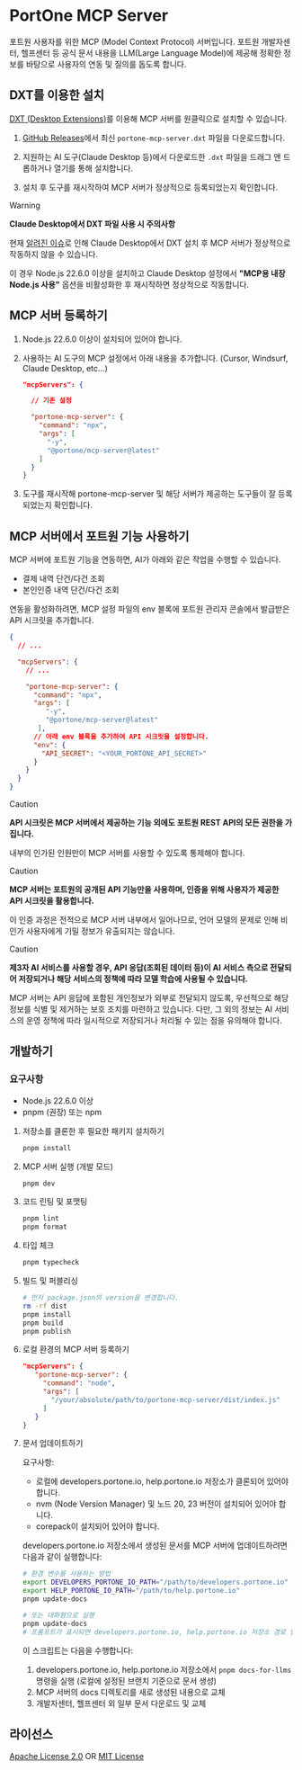 # PortOne MCP Server

포트원 사용자를 위한 MCP (Model Context Protocol) 서버입니다. 포트원 개발자센터, 헬프센터 등 공식 문서 내용을 LLM(Large Language Model)에 제공해 정확한 정보를 바탕으로 사용자의 연동 및 질의를 돕도록 합니다.

## DXT를 이용한 설치

[DXT (Desktop Extensions)](https://github.com/anthropics/dxt)를 이용해 MCP 서버를 원클릭으로 설치할 수 있습니다.

1. [GitHub Releases](https://github.com/portone-io/mcp-server/releases)에서 최신 `portone-mcp-server.dxt` 파일을 다운로드합니다.

2. 지원하는 AI 도구(Claude Desktop 등)에서 다운로드한 `.dxt` 파일을 드래그 앤 드롭하거나 열기를 통해 설치합니다.

3. 설치 후 도구를 재시작하여 MCP 서버가 정상적으로 등록되었는지 확인합니다.

> [!WARNING]
> **Claude Desktop에서 DXT 파일 사용 시 주의사항**
>
> 현재 [알려진 이슈](https://github.com/anthropics/dxt/issues/45)로 인해 Claude Desktop에서 DXT 설치 후 MCP 서버가 정상적으로 작동하지 않을 수 있습니다.
>
> 이 경우 Node.js 22.6.0 이상을 설치하고 Claude Desktop 설정에서 **"MCP용 내장 Node.js 사용"** 옵션을 비활성화한 후 재시작하면 정상적으로 작동합니다.

## MCP 서버 등록하기

1. Node.js 22.6.0 이상이 설치되어 있어야 합니다.

1. 사용하는 AI 도구의 MCP 설정에서 아래 내용을 추가합니다. (Cursor, Windsurf, Claude Desktop, etc...)

   ```json
   "mcpServers": {

     // 기존 설정

     "portone-mcp-server": {
       "command": "npx",
       "args": [
         "-y",
         "@portone/mcp-server@latest"
       ]
     }
   }
   ```

1. 도구를 재시작해 portone-mcp-server 및 해당 서버가 제공하는 도구들이 잘 등록되었는지 확인합니다.

## MCP 서버에서 포트원 기능 사용하기

MCP 서버에 포트원 기능을 연동하면, AI가 아래와 같은 작업을 수행할 수 있습니다.

- 결제 내역 단건/다건 조회
- 본인인증 내역 단건/다건 조회

연동을 활성화하려면, MCP 설정 파일의 env 블록에 포트원 관리자 콘솔에서 발급받은 API 시크릿을 추가합니다.

```json
{
  // ...

  "mcpServers": {
    // ...

    "portone-mcp-server": {
      "command": "npx",
      "args": [
         "-y",
         "@portone/mcp-server@latest"
       ],
      // 아래 env 블록을 추가하여 API 시크릿을 설정합니다.
      "env": {
        "API_SECRET": "<YOUR_PORTONE_API_SECRET>"
      }
    }
  }
}
```

> [!CAUTION]
> **API 시크릿은 MCP 서버에서 제공하는 기능 외에도 포트원 REST API의 모든 권한을 가집니다.**
>
> 내부의 인가된 인원만이 MCP 서버를 사용할 수 있도록 통제해야 합니다.

> [!CAUTION]
> **MCP 서버는 포트원의 공개된 API 기능만을 사용하며, 인증을 위해 사용자가 제공한 API 시크릿을 활용합니다.**
>
> 이 인증 과정은 전적으로 MCP 서버 내부에서 일어나므로, 언어 모델의 문제로 인해 비인가 사용자에게 기밀 정보가 유출되지는 않습니다.

> [!CAUTION]
> **제3자 AI 서비스를 사용할 경우, API 응답(조회된 데이터 등)이 AI 서비스 측으로 전달되어 저장되거나 해당 서비스의 정책에 따라 모델 학습에 사용될 수 있습니다.**
>
> MCP 서버는 API 응답에 포함된 개인정보가 외부로 전달되지 않도록, 우선적으로 해당 정보를 식별 및 제거하는 보호 조치를 마련하고 있습니다.
> 다만, 그 외의 정보는 AI 서비스의 운영 정책에 따라 일시적으로 저장되거나 처리될 수 있는 점을 유의해야 합니다.

## 개발하기

### 요구사항

- Node.js 22.6.0 이상
- pnpm (권장) 또는 npm

1. 저장소를 클론한 후 필요한 패키지 설치하기

   ```bash
   pnpm install
   ```

1. MCP 서버 실행 (개발 모드)

   ```bash
   pnpm dev
   ```

1. 코드 린팅 및 포맷팅

   ```bash
   pnpm lint
   pnpm format
   ```

1. 타입 체크

   ```bash
   pnpm typecheck
   ```

1. 빌드 및 퍼블리싱

   ```bash
   # 먼저 package.json의 version을 변경합니다.
   rm -rf dist
   pnpm install
   pnpm build
   pnpm publish
   ```

1. 로컬 환경의 MCP 서버 등록하기

   ```json
   "mcpServers": {
      "portone-mcp-server": {
        "command": "node",
        "args": [
          "/your/absolute/path/to/portone-mcp-server/dist/index.js"
        ]
      }
   }
   ```

1. 문서 업데이트하기

   요구사항:

   - 로컬에 developers.portone.io, help.portone.io 저장소가 클론되어 있어야 합니다.
   - nvm (Node Version Manager) 및 노드 20, 23 버전이 설치되어 있어야 합니다.
   - corepack이 설치되어 있어야 합니다.

   developers.portone.io 저장소에서 생성된 문서를 MCP 서버에 업데이트하려면 다음과 같이 실행합니다:

   ```bash
   # 환경 변수를 사용하는 방법
   export DEVELOPERS_PORTONE_IO_PATH="/path/to/developers.portone.io"
   export HELP_PORTONE_IO_PATH="/path/to/help.portone.io"
   pnpm update-docs

   # 또는 대화형으로 실행
   pnpm update-docs
   # 프롬프트가 표시되면 developers.portone.io, help.portone.io 저장소 경로 입력
   ```

   이 스크립트는 다음을 수행합니다:

   1. developers.portone.io, help.portone.io 저장소에서 `pnpm docs-for-llms` 명령을 실행 (로컬에 설정된 브랜치 기준으로 문서 생성)
   2. MCP 서버의 docs 디렉토리를 새로 생성된 내용으로 교체
   3. 개발자센터, 헬프센터 외 일부 문서 다운로드 및 교체

## 라이선스

[Apache License 2.0](LICENSE-APACHE) OR [MIT License](LICENSE-MIT)

